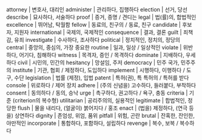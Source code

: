 attorney	| 변호사, 대리인
administer	| 관리하다, 집행하다
election	| 선거, 당선
describe	| 묘사하다, 서술하다
proof	| 증거, 증명 / 견디는
legal	| 법(률)의, 합법적인
excellence	| 뛰어남, 탁월함
fellow	| 동료의, 친구의 / 동료, 친구
candidate	| 후보자, 지원자
international	| 국제의, 국제적인
consequence	| 결과, 결론
guilt	| 죄책감, 유죄
investigate	| 수사하다, 조사하다
political	| 정치적인, 정치의, 정당의
central	| 중앙의, 중심의, 가장 중요한
routine	| 일과, 일상 / 일상적인
violate	| 위반하다, 어기다, 침해하다
witness	| 목격자, 증인 / 목격하다
dominate	| 지배하다, 우세하다
civil	| 시민의, 민간의
hesitancy	| 망설임, 주저
democracy	| 민주 국가, 민주주의
institute	| 기관, 협회 / 제정하다, 도입하다
implement	| 시행하다, 이행하다 / 도구, 수단
legislation	| 법률 (제정), 입법
patent	| 특허(권), 특 특허의 / 특허를 받다
console	| 위로하다 / 제어 장치
adhere	| (주의 신념을) 고수하다, 들러붙다, 부착하다
consent	| 동의하다 / 동의, 승낙
urge	| 촉구하다, 권고하다 / 욕구, 충동
criteria	| 기준 (criterion의 복수형)
utilitarian	| 공리주의의, 실용적인
legitimate	| 합법적인, 정당한
flush	| 물을 내리다, (얼굴이) 붉어지다 / 홍조
enact	| (법을) 제정하다, (연극 등을) 상연하다
dignity	| 존엄성, 위엄, 품위
pitfall	| 위험, 곤란
brutal	| 잔혹한, 잔인한, 야만적인
incorporate	| 통합하다, 포함하다, 설립하다
revenge	| 복수, 보복 / 복수하다

